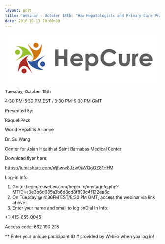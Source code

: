 ```yaml
---
layout: post
title: 'Webinar - October 18th: "How Hepatologists and Primary Care Practitioners are Key to the Elimination of Viral Hepatitis"'
date: 2016-10-13 10:00:00
---
```


![](/assets/images/webinar-october-18th-how-hepatologists-and-primary-care-practitioners-are-key-to-the-elimination-of-viral-hepatitis.png)

Tuesday, October 18th

4:30 PM-5:30 PM EST / 8:30 PM-9:30 PM GMT

Presented By:

Raquel Peck

World Hepatitis Alliance

Dr. Su Wang

Center for Asian Health at Saint Barnabas Medical Center

Download flyer here: 

<https://jumpshare.com/v/jhww8Jzw9aWQgOZ81HHM>

Log-in Info:


1. Go to: 
hepcure.webex.com/hepcure/onstage/g.php?MTID=e0e3b6d085a3b6d8cd8f839c4f132ea6c
2. On Tuesday @ 4:30PM EST/8:30 PM GMT, access the webinar via link above
3. Enter your name and email to log onDial In Info: 


+1-415-655-0045

Access code: 662 190 295

** Enter your unique participant ID # provided by WebEx when you log in!
